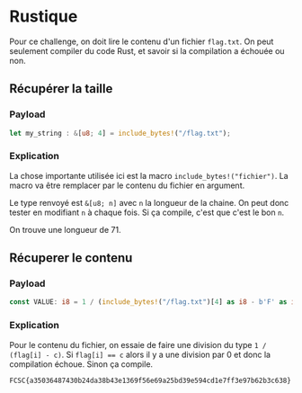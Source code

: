 # Rustique

Pour ce challenge, on doit lire le contenu d'un fichier `flag.txt`. On peut seulement compiler du code Rust, et savoir si la compilation a échouée ou non.

## Récupérer la taille

### Payload

```rust
let my_string : &[u8; 4] = include_bytes!("/flag.txt");
```

### Explication

La chose importante utilisée ici est la macro `include_bytes!("fichier")`.
La macro va être remplacer par le contenu du fichier en argument.

Le type renvoyé est `&[u8; n]` avec `n` la longueur de la chaine.
On peut donc tester en modifiant `n` à chaque fois.
Si ça compile, c'est que c'est le bon `n`.

On trouve une longueur de 71.

## Récuperer le contenu

### Payload

```rust
const VALUE: i8 = 1 / (include_bytes!("/flag.txt")[4] as i8 - b'F' as i8);
```

### Explication

Pour le contenu du fichier, on essaie de faire une division du type `1 / (flag[i] - c)`.
Si `flag[i] == c` alors il y a une division par 0 et donc la compilation échoue.
Sinon ça compile.

`FCSC{a35036487430b24da38b43e1369f56e69a25bd39e594cd1e7ff3e97b62b3c638}`
